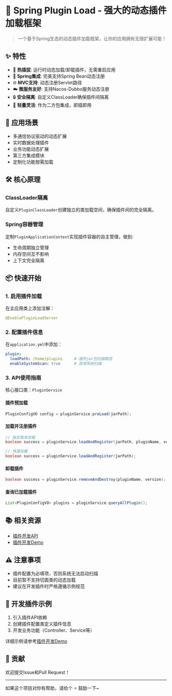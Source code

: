 # 🚀 Spring Plugin Load - 强大的动态插件加载框架

> 一个基于Spring生态的动态插件加载框架，让你的应用拥有无限扩展可能！

## ✨ 特性

- 🔌 **热插拔**: 运行时动态加载/卸载插件，无需重启应用
- 🎯 **Spring集成**: 完美支持Spring Bean动态注册
- 🌐 **MVC支持**: 动态注册Servlet路径
- ☁️ **微服务友好**: 支持Nacos-Dubbo服务动态注册
- 🔒 **安全隔离**: 自定义ClassLoader确保插件间隔离
- 🎨 **轻量灵活**: 作为二方包集成，即插即用

## 🎯 应用场景

- 多通信协议驱动的动态扩展
- 实时数据处理插件
- 业务功能动态扩展
- 第三方集成模块
- 定制化功能按需加载

## 🛠️ 核心原理

### ClassLoader隔离
自定义`PluginClassLoader`创建独立的类加载空间，确保插件间的完全隔离。

### Spring容器管理
定制`PluginApplicationContext`实现插件容器的自主管理，做到:
- 生命周期独立管理
- 内存空间互不影响
- 上下文完全隔离

## 📦 快速开始

### 1. 启用插件加载

在主应用类上添加注解：
```java
@EnablePluginLoadServer
```

### 2. 配置插件信息

在`application.yml`中添加：
```yaml
plugin:
  loadPath: /home/plugins     # 插件jar包扫描路径
  enableSystemScan: true      # 启用系统扫描
```

### 3. API使用指南

核心接口类：`PluginService`

#### 插件预加载
```java
PluginConfigVO config = pluginService.preLoad(jarPath);
```

#### 加载并注册插件
```java
// 指定版本加载
boolean success = pluginService.loadAndRegister(jarPath, pluginName, version);

// 快速加载
boolean success = pluginService.loadAndRegister(jarPath);
```

#### 卸载插件
```java
boolean success = pluginService.removeAndDestroy(pluginName, version);
```

#### 查询已加载插件
```java
List<PluginConfigVO> plugins = pluginService.queryAllPlugin();
```

## 📚 相关资源

- [插件开发API](https://github.com/Estelle925/spring-plugin-load-api)
- [插件开发Demo](https://github.com/Estelle925/spring-plugin-demo)

## ⚠️ 注意事项

- 插件配置为必填项，否则系统无法启动扫描
- 目前暂不支持切面类的动态加载
- 建议在开发插件时严格遵循示例规范

## 📄 开发插件示例

1. 引入插件API依赖
2. 创建插件配置类定义插件信息
3. 开发业务功能（Controller、Service等）

详细示例请参考[插件开发Demo](https://github.com/Estelle925/spring-plugin-demo)

## 🤝 贡献

欢迎提交Issue和Pull Request！

---

如果这个项目对你有帮助，请给个 ⭐️ 鼓励一下~

